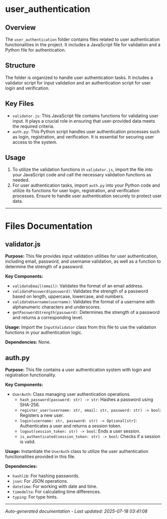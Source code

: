 # user_authentication

## Overview
The `user_authentication` folder contains files related to user authentication functionalities in the project. It includes a JavaScript file for validation and a Python file for authentication.

## Structure
The folder is organized to handle user authentication tasks. It includes a validator script for input validation and an authentication script for user login and verification.

## Key Files
- `validator.js`: This JavaScript file contains functions for validating user input. It plays a crucial role in ensuring that user-provided data meets the required criteria.
- `auth.py`: This Python script handles user authentication processes such as login, registration, and verification. It is essential for securing user access to the system.

## Usage
1. To utilize the validation functions in `validator.js`, import the file into your JavaScript code and call the necessary validation functions as needed.
2. For user authentication tasks, import `auth.py` into your Python code and utilize its functions for user login, registration, and verification processes. Ensure to handle user authentication securely to protect user data.

---

# Files Documentation

## validator.js

**Purpose:** This file provides input validation utilities for user authentication, including email, password, and username validation, as well as a function to determine the strength of a password.

**Key Components:**
- `validateEmail(email)`: Validates the format of an email address.
- `validatePassword(password)`: Validates the strength of a password based on length, uppercase, lowercase, and numbers.
- `validateUsername(username)`: Validates the format of a username with alphanumeric characters and underscores.
- `getPasswordStrength(password)`: Determines the strength of a password and returns a corresponding level.

**Usage:** Import the `InputValidator` class from this file to use the validation functions in your authentication logic.

**Dependencies:** None.

## auth.py

**Purpose:** This file contains a user authentication system with login and registration functionality.

**Key Components:**
- `UserAuth`: Class managing user authentication operations.
  - `hash_password(password: str) -> str`: Hashes a password using SHA-256.
  - `register_user(username: str, email: str, password: str) -> bool`: Registers a new user.
  - `login(username: str, password: str) -> Optional[str]`: Authenticates a user and returns a session token.
  - `logout(session_token: str) -> bool`: Ends a user session.
  - `is_authenticated(session_token: str) -> bool`: Checks if a session is valid.

**Usage:** Instantiate the `UserAuth` class to utilize the user authentication functionalities provided in this file.

**Dependencies:**
- `hashlib`: For hashing passwords.
- `json`: For JSON operations.
- `datetime`: For working with date and time.
- `timedelta`: For calculating time differences.
- `typing`: For type hints.

---
*Auto-generated documentation - Last updated: 2025-07-18 03:41:08*
